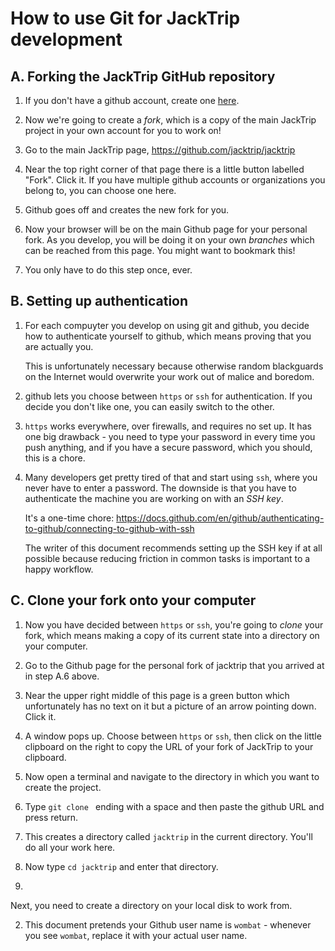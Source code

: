 # How to use Git for JackTrip development

## A. Forking the JackTrip GitHub repository

1. If you don't have a github account, create one [here](https://github.com/).

2. Now we're going to create a _fork_, which is a copy of the main JackTrip
    project in your own account for you to work on!

3.  Go to the main JackTrip page, https://github.com/jacktrip/jacktrip

4. Near the top right corner of that page there is a little button
    labelled "Fork".  Click it.  If you have multiple github accounts or
    organizations you belong to, you can choose one here.

5. Github goes off and creates the new fork for you.

6. Now your browser will be on the main Github page for your personal fork.
    As you develop, you will be doing it on your own _branches_ which can be
    reached from this page.  You might want to bookmark this!

7. You only have to do this step once, ever.

## B. Setting up authentication

1. For each compuyter you develop on using git and github, you decide how
   to authenticate yourself to github, which means proving that you are
   actually you.

    This is unfortunately necessary because otherwise random blackguards on the
    Internet would overwrite your work out of malice and boredom.

2. github lets you choose between `https` or `ssh` for authentication.
    If you decide you don't like one, you can easily switch to the other.

3. `https` works everywhere, over firewalls, and requires no set up.  It has
    one big drawback - you need to type your password in every time you push
    anything, and if you have a secure password, which you should, this is a
    chore.

4. Many developers get pretty tired of that and start using `ssh`, where you
    never have to enter a password.  The downside is that you have to
    authenticate the machine you are working on with an _SSH key_.

    It's a one-time chore:
    https://docs.github.com/en/github/authenticating-to-github/connecting-to-github-with-ssh

   The writer of this document recommends setting up the SSH key if at all
    possible because reducing friction in common tasks is important to a
    happy workflow.

## C. Clone your fork onto your computer

1. Now you have decided between `https` or `ssh`, you're going to _clone_
    your fork, which means making a copy of its current state into a directory
    on your computer.

2. Go to the Github page for the personal fork of jacktrip that you
    arrived at in step A.6 above.

3. Near the upper right middle of this page is a green button which
    unfortunately has no text on it but a picture of an arrow pointing down.
    Click it.

4. A window pops up.  Choose between  `https` or `ssh`, then click on the
    little clipboard on the right to copy the URL of your fork of JackTrip to
    your clipboard.

5. Now open a terminal and navigate to the directory in which you want to
   create the project.

6. Type `git clone ` ending with a space and then paste the github URL and
    press return.

7. This creates a directory called `jacktrip` in the current directory.
    You'll do all your work here.

8.  Now type `cd jacktrip` and enter that directory.

9.








Next, you need to create a directory on your local disk to work from.






2. This document pretends your Github user name is `wombat` - whenever you see
    `wombat`, replace it with your actual user name.
